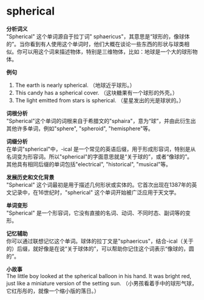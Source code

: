 # spherical

**分析词义**  
"Spherical" 这个单词源自于拉丁词" sphaericus"，其意思是“球形的，像球体的”。当你看到有人使用这个单词时，他们大概在谈论一些东西的形状与球类相似。你可以用这个词来描述物体，特别是三维物体，比如：地球是一个大的球形物体。

  

**例句**

  

1.  The earth is nearly spherical. （地球近乎球形。）
2.  This candy has a spherical cover. （这块糖果有一个球形的外壳。）
3.  The light emitted from stars is spherical. （星星发出的光是球状的。）

  

**词根分析**  
"Spherical"这个单词的词根来自于希腊文的"sphaira"，意为“球”，并由此衍生出其他许多单词，例如"sphere", "spheroid", "hemisphere"等。

  

**词缀分析**  
在单词"spherical"中，-ical 是一个常见的英语后缀，用于形成形容词，特别是从名词变为形容词。所以"spherical"的字面意思就是“关于球的”，或者“像球的”。其他具有相同后缀的单词包括"electrical", "historical", "musical"等。

  

**发展历史和文化背景**  
"Spherical" 这个词最初是用于描述几何形状或实体的。它首次出现在1387年的英文记录中，在16世纪时，"spherical" 这个单词开始被广泛应用于天文学。

  

**单词变形**  
"Spherical" 是一个形容词，它没有直接的名词、动词、不同时态、副词等的变形。

  

**记忆辅助**  
你可以通过联想记忆这个单词。球体的拉丁文是"sphaericus"，结合-ical（关于的）后缀，就好像是在说“关于球体的”，可以帮助你记住这个词表示“像球的，圆的”。

  

**小故事**  
The little boy looked at the spherical balloon in his hand. It was bright red, just like a miniature version of the setting sun. （小男孩看着手中的球形气球，它红彤彤的，就像一个缩小版的落日。）
